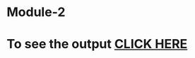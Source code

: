 

# Module-2
# To see the output [CLICK HERE](https://gupta-veer-rishabh.github.com/Coursera/Assignments/module-2/index.html)

